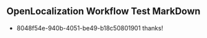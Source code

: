 ## OpenLocalization Workflow Test MarkDown
* 8048f54e-940b-4051-be49-b18c50801901 thanks!

<!--HONumber=Jul16_HO3-->



